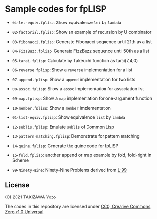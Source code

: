 # Sample codes for fpLISP

* `01-let-equiv.fplisp`: Show equivalence `let` by `lambda`
* `02-factorial.fplisp`: Show an example of recursion by U combinator
* `03-fibonacci.fplisp`: Generate Fibonacci sequence until 21th as a list
* `04-FizzBuzz.fplisp`: Generate FizzBuzz sequence until 50th as a list
* `05-tarai.fplisp`: Calculate by Takeuchi function as tarai(7,4,0)
* `06-reverse.fplisp`: Show a `reverse` implementation for a list
* `07-append.fplisp`: Show a `append` implementation for two lists
* `08-assoc.fplisp`: Show a `assoc` implementation for association list
* `09-map.fplisp`: Show a `map` implementation for one-argument function
* `10-member.fplisp`: Show a `member` implementation
* `01-list-equiv.fplisp`: Show equivalence `list` by `lambda`
* `12-sublis.fplisp`: Emulate `sublis` of Common Lisp
* `13-pattern-matching.fplisp`: Demonstrate for pattern matching
* `14-quine.fplisp`: Generate the quine code for fpLISP
* `15-fold.fplisp`: another append or map example by fold, fold-right in Scheme

* `99-Ninety-Nine`: Ninety-Nine Problems derived from [L-99](https://www.ic.unicamp.br/~meidanis/courses/mc336/2006s2/funcional/L-99_Ninety-Nine_Lisp_Problems.html)

## License

(C) 2021 TAKIZAWA Yozo

The codes in this repository are licensed under [CC0, Creative Commons Zero v1.0 Universal](https://creativecommons.org/publicdomain/zero/1.0/)

